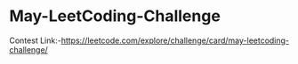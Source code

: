 # May-LeetCoding-Challenge



Contest Link:-https://leetcode.com/explore/challenge/card/may-leetcoding-challenge/

